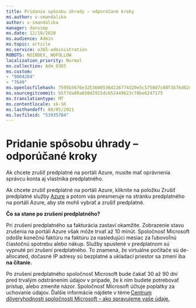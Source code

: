 ```yaml
---
title: Pridanie spôsobu úhrady – odporúčané kroky
ms.author: v-smandalika
author: v-smandalika
manager: dansimp
ms.date: 12/18/2020
ms.audience: Admin
ms.topic: article
ms.service: o365-administration
ROBOTS: NOINDEX, NOFOLLOW
localization_priority: Normal
ms.collection: Adm_O365
ms.custom:
- "9004284"
- "7649"
ms.openlocfilehash: 7595b5676e3253600536d226774d20e5c5750d7c88f3b76d82d82c320fb295a8
ms.sourcegitcommit: b5f7da89a650d2915dc652449623c78be6247175
ms.translationtype: MT
ms.contentlocale: sk-SK
ms.lasthandoff: 08/05/2021
ms.locfileid: "53935784"
---
```

# <a name="add-payment-method---recommended-steps"></a>Pridanie spôsobu úhrady – odporúčané kroky

Ak chcete zrušiť predplatné na portáli Azure, musíte mať oprávnenia správcu konta aj vlastníka predplatného. 

Ak chcete zrušiť predplatné na portáli Azure, kliknite na  položku Zrušiť predplatné služby [Azure](https://ms.portal.azure.com/#blade/Microsoft_Azure_Billing/SubscriptionsBlade) a potom vás presmeruje na stránku predplatného na portáli Azure, aby ste mohli vybrať a zrušiť predplatné. 

**Čo sa stane po zrušení predplatného?** 

Pri zrušení predplatného sa fakturácia zastaví okamžite. Zobrazenie stavu zrušenia na portáli Azure však môže trvať až 10 minút. Spoločnosť Microsoft odošle konečnú faktúru na faktúru za nasledujúci mesiac za ľubovoľnú čiastočnú spotrebu alebo nákup. Služby spustené v predplatnom sú vypnuté pri zrušení predplatného. To znamená, že virtuálne počítače sú de-allocated, dočasné IP adresy sú bezplatné a ukladací priestor sa zmení iba **na čítanie.** 

Po zrušení predplatného spoločnosť Microsoft bude čakať 30 až 90 dní pred trvalým odstránením údajov v prípade, že k nim budete potrebovať prístup, alebo zmeníte názor. Spoločnosť Microsoft účtuje poplatky za uchovanie údajov. Ďalšie informácie nájdete v téme [Centrum dôveryhodnosti spoločnosti Microsoft – ako spravujeme vaše údaje.](https://www.microsoft.com/trust-center/privacy/data-management#leave)



